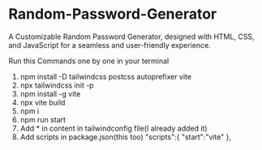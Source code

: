 # Random-Password-Generator
A Customizable Random Password Generator, designed with HTML, CSS, and JavaScript for a seamless and user-friendly experience.

Run this Commands one by one in your terminal 
1. npm install -D tailwindcss postcss autoprefixer vite
2. npx tailwindcss init -p
3. npm install -g vite
4. npx vite build
5. npm i
6. npm run start
7. Add * in content in tailwindconfig file(I already added it)
8. Add scripts in package.json(this too)
   "scripts":{
    "start":"vite"
},
